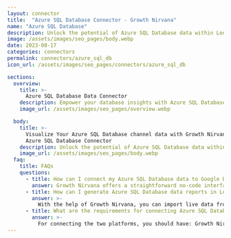 ```yaml
---
layout: connector
title:  "Azure SQL Database Connector - Growth Nirvana"
name: "Azure SQL Database"
description: Unlock the potential of Azure SQL Database data within Looker Studio, for data-driven strategies that make an impact.
image: /assets/images/seo_pages/body.webp
date: 2023-08-17
categories: connectors
permalink: connectors/azure_sql_db
icon_url: /assets/images/seo_pages/connectors/azure_sql_db

sections:
  overview:
    title: >-
      Azure SQL Database Data Connector
    description: Empower your database insights with Azure SQL Database integration. Seamlessly blend Azure SQL Database's capabilities with Looker Studio's analytical prowess, enabling you to transform raw data into actionable insights.
    image_url: /assets/images/seo_pages/overview.webp

  body:
    title: >-
      Visualize Your Azure SQL Database channel data with Growth Nirvana's
      Azure SQL Database Connector
    description: Unlock the potential of Azure SQL Database data within Looker Studio, for data-driven strategies that make an impact.
    image_url: /assets/images/seo_pages/body.webp
  faq:
    title: FAQs
    questions:
      - title: How can I connect my Azure SQL Database data to Google Data Studio/Looker Studio?
        answer: Growth Nirvana offers a straightforward no-code interface to connect to Azure SQL Database data sources.
      - title: How can I generate Azure SQL Database data reports in Looker Studio?
        answer: >-
          With the help of Growth Nirvana, you can import live data from Azure SQL Database into Looker Studio. These data can be viewed in charts, tables, and dashboards to generate branded reports that can be shared instantly.
      - title: What are the requirements for connecting Azure SQL Database and Looker Studio?
        answer: >-
          For connecting the two platforms, you should have: Growth Nirvana Account and Azure SQL Database Ads Account
---
```

